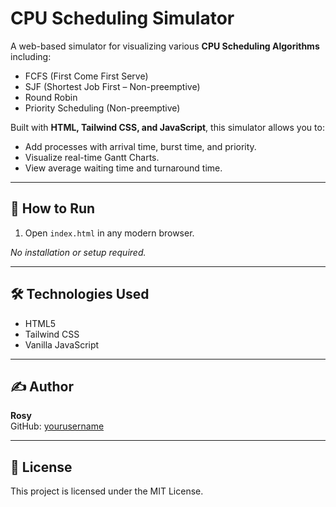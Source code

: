 # CPU Scheduling Simulator

A web-based simulator for visualizing various **CPU Scheduling Algorithms** including:

- FCFS (First Come First Serve)
- SJF (Shortest Job First – Non-preemptive)
- Round Robin
- Priority Scheduling (Non-preemptive)

Built with **HTML, Tailwind CSS, and JavaScript**, this simulator allows you to:

- Add processes with arrival time, burst time, and priority.
- Visualize real-time Gantt Charts.
- View average waiting time and turnaround time.

---

## 🚀 How to Run

1. Open `index.html` in any modern browser.

_No installation or setup required._

---

## 🛠️ Technologies Used

- HTML5
- Tailwind CSS
- Vanilla JavaScript

---

## ✍️ Author

**Rosy**  
GitHub: [yourusername](https://github.com/yourusername)

---

## 📄 License

This project is licensed under the MIT License.
